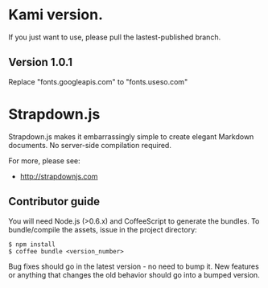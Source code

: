 # Kami version.

If you just want to use, please pull the lastest-published branch.

## Version 1.0.1

Replace "fonts.googleapis.com" to "fonts.useso.com"

# Strapdown.js

Strapdown.js makes it embarrassingly simple to create elegant Markdown documents. No server-side compilation required. 

For more, please see:

+ http://strapdownjs.com

## Contributor guide

You will need Node.js (>0.6.x) and CoffeeScript to generate the bundles. To bundle/compile the assets, issue in the project directory:

```
$ npm install
$ coffee bundle <version_number>
```

Bug fixes should go in the latest version - no need to bump it. New features or anything that changes the old behavior should go into a bumped version.
